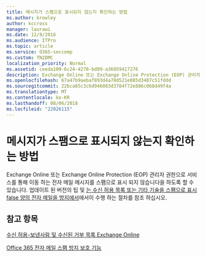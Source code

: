 ```yaml
---
title: 메시지가 스팸으로 표시되지 않는지 확인하는 방법
ms.author: krowley
author: kccross
manager: laurawi
ms.date: 12/9/2016
ms.audience: ITPro
ms.topic: article
ms.service: O365-seccomp
ms.custom: TN2DMC
localization_priority: Normal
ms.assetid: ceeda109-6c24-4270-bd09-a36959417276
description: Exchange Online 또는 Exchange Online Protection (EOP) 관리자 권한으로 서비스를 통해 이동 하는 전자 메일 메시지를 스팸으로 표시 되지 않습니다을 하도록 할 수 있습니다. 업데이트 된 버전의 팁 및는 수신 허용 목록 또는 기타 기술을 스팸으로 표시 false 양의 전자 메일을 방지에서이 수행 하는 절차를 참조 하십시오.
ms.openlocfilehash: 67a47b9aebaf893d4a70d521e085d3487c51fddd
ms.sourcegitcommit: 22bca85c3c6d946083d3784f72e886c068d49f4a
ms.translationtype: MT
ms.contentlocale: ko-KR
ms.lasthandoff: 08/06/2018
ms.locfileid: "22026115"
---
```

# <a name="how-to-help-ensure-that-a-message-isnt-marked-as-spam"></a>메시지가 스팸으로 표시되지 않는지 확인하는 방법

Exchange Online 또는 Exchange Online Protection (EOP) 관리자 권한으로 서비스를 통해 이동 하는 전자 메일 메시지를 스팸으로 표시 되지 않습니다을 하도록 할 수 있습니다. 업데이트 된 버전의 팁 및 [는 수신 허용 목록 또는 기타 기술을 스팸으로 표시 false 양의 전자 메일을 방지에서](https://go.microsoft.com/fwlink/p/?LinkID=534224)에서이 수행 하는 절차를 참조 하십시오. 
  
## <a name="see-also"></a>참고 항목

[수신 허용-보낸사람 및 수신된 거부 목록 Exchange Online](safe-sender-and-blocked-sender-lists-faq.md)

[Office 365 전자 메일 스팸 방지 보호 기능](https://support.office.com/en-US/article/Office-365-Email-Anti-Spam-Protection-6a601501-a6a8-4559-b2e7-56b59c96a586)


